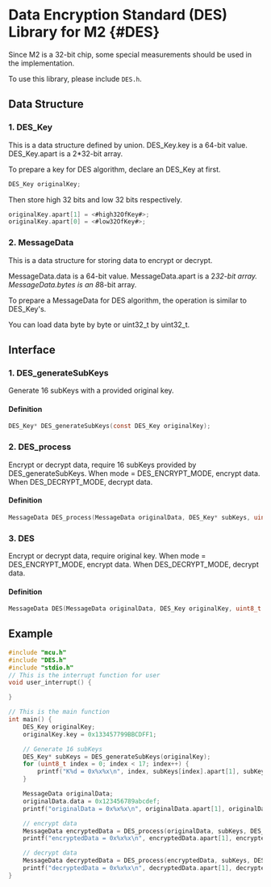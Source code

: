 # Data Encryption Standard (DES) Library for M2     {#DES}

Since M2 is a 32-bit chip, some special measurements should be used in the implementation.

To use this library, please include `DES.h`.

## Data Structure

### 1. DES_Key

This is a data structure defined by union.
DES_Key.key is a 64-bit value.
DES_Key.apart is a 2*32-bit array.

To prepare a key for DES algorithm, declare an DES_Key at first.

```C
DES_Key originalKey;
```

Then store high 32 bits and low 32 bits respectively.

```C
originalKey.apart[1] = <#high32OfKey#>;
originalKey.apart[0] = <#low32OfKey#>;
```

### 2. MessageData

This is a data structure for storing data to encrypt or decrypt.

MessageData.data is a 64-bit value.
MessageData.apart is a 2*32-bit array.
MessageData.bytes is an 8*8-bit array.

To prepare a MessageData for DES algorithm, the operation is similar to DES_Key's.

You can load data byte by byte or uint32_t by uint32_t.

## Interface

### 1. DES_generateSubKeys

Generate 16 subKeys with a provided original key.

#### Definition

```C
DES_Key* DES_generateSubKeys(const DES_Key originalKey);
```

### 2. DES_process

Encrypt or decrypt data, require 16 subKeys provided by DES_generateSubKeys.
When mode = DES_ENCRYPT_MODE, encrypt data. When DES_DECRYPT_MODE, decrypt data.

#### Definition

```C
MessageData DES_process(MessageData originalData, DES_Key* subKeys, uint8_t mode);
```

### 3. DES

Encrypt or decrypt data, require original key.
When mode = DES_ENCRYPT_MODE, encrypt data. When DES_DECRYPT_MODE, decrypt data.

#### Definition

```C
MessageData DES(MessageData originalData, DES_Key originalKey, uint8_t mode);
```

## Example

```C
#include "mcu.h"
#include "DES.h"
#include "stdio.h"
// This is the interrupt function for user
void user_interrupt() {

}

// This is the main function
int main() {
    DES_Key originalKey;
    originalKey.key = 0x133457799BBCDFF1;

    // Generate 16 subKeys
    DES_Key* subKeys = DES_generateSubKeys(originalKey);
    for (uint8_t index = 0; index < 17; index++) {
        printf("K%d = 0x%x%x\n", index, subKeys[index].apart[1], subKeys[index].apart[0]);
    }

    MessageData originalData;
    originalData.data = 0x123456789abcdef;
    printf("originalData = 0x%x%x\n", originalData.apart[1], originalData.apart[0]);

    // encrypt data
    MessageData encryptedData = DES_process(originalData, subKeys, DES_ENCRYPT_MODE);
    printf("encryptedData = 0x%x%x\n", encryptedData.apart[1], encryptedData.apart[0]);

    // decrypt data
    MessageData decryptedData = DES_process(encryptedData, subKeys, DES_DECRYPT_MODE);
    printf("decryptedData = 0x%x%x\n", decryptedData.apart[1], decryptedData.apart[0]);
}
```
